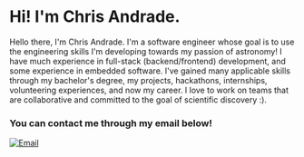 # Hi! I'm Chris Andrade.

Hello there, I'm Chris Andrade. I'm a software engineer whose goal is to use the engineering skills I'm developing towards my passion of astronomy! I have much experience in full-stack (backend/frontend) development, and some experience in embedded software. I've gained many applicable skills through my bachelor's degree, my projects, hackathons, internships, volunteering experiences, and now my career. I love to work on teams that are collaborative and committed to the goal of scientific discovery :).

### You can contact me through my email below!
[![Email](https://img.shields.io/badge/-Email-red?style=for-the-badge&logo=Gmail&logoColor=white&link=mailto:chrisfandrade16@gmail.com)](mailto:chrisfandrade16@gmail.com)
